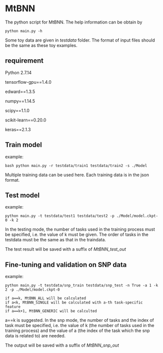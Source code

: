 # MtBNN
The python script for MtBNN. The help information can be obtain by

    python main.py -h

Some toy data are given in *testdata* folder. The format of input files should be the same as these toy examples.

## requirement
Python 2.7.14

tensorflow-gpu==1.4.0

edward==1.3.5

numpy==1.14.5

scipy==1.1.0

scikit-learn==0.20.0

keras==2.1.3

## Train model
example:

    bash python main.py -r testdata/train1 testdata/train2 -s ./Model

Multiple training data can be used here. Each training data is in the json format.

## Test model
example:

    python main.py -t testdata/test1 testdata/test2 -p ./Model/model.ckpt-0 -k 2

In the testing mode, the number of tasks used in the training process must be specified, i.e. the value of k must be given. The order of tasks in the testdata must be the same as that in the traindata.

The test result will be saved with a suffix of *MtBNN_test_out*

## Fine-tuning and validation on SNP data
example:

    python main.py -t testdata/snp_train testdata/snp_test -n True -a 1 -k 2 -p ./Model/model.ckpt-0

    if a==k, MtBNN_ALL will be calculated
    if a<k, MtBNN_SINGLE will be calculated with a-th task-specific feature
    if a==k+1, MtBNN_GENERIC will be calculted

a==k is suggested. In the snp mode, the number of tasks and the index of task must be specified, i.e. the value of k (the number of tasks used in the training process) and the value of a (the index of the task which the snp data is related to) are needed.

The output will be saved with a suffix of *MtBNN_snp_out*
